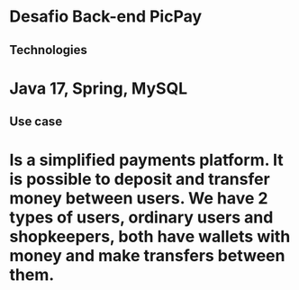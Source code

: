# Desafio Back-end PicPay

## Technologies
# Java 17, Spring, MySQL

## Use case
# Is a simplified payments platform. It is possible to deposit and transfer money between users. We have 2 types of users, ordinary users and shopkeepers, both have wallets with money and make transfers between them.
